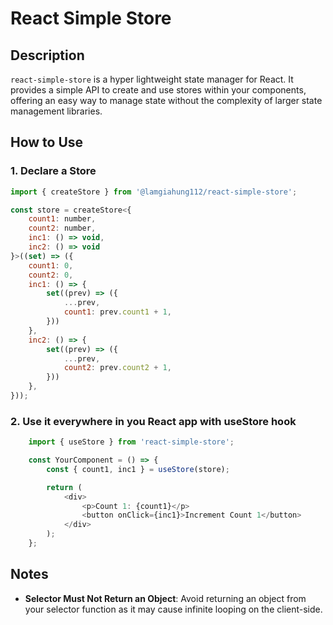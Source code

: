 # React Simple Store

## Description

`react-simple-store` is a hyper lightweight state manager for React. It provides a simple API to create and use stores within your components, offering an easy way to manage state without the complexity of larger state management libraries.

## How to Use

### 1. Declare a Store

```javascript
import { createStore } from '@lamgiahung112/react-simple-store';

const store = createStore<{
    count1: number,
    count2: number,
    inc1: () => void,
    inc2: () => void
}>((set) => ({
    count1: 0,
    count2: 0,
    inc1: () => {
        set((prev) => ({
            ...prev,
            count1: prev.count1 + 1,
        }))
    },
    inc2: () => {
        set((prev) => ({
            ...prev,
            count2: prev.count2 + 1,
        }))
    },
}));
```

### 2. Use it everywhere in you React app with useStore hook
```javascript
    import { useStore } from 'react-simple-store';

    const YourComponent = () => {
        const { count1, inc1 } = useStore(store);

        return (
            <div>
                <p>Count 1: {count1}</p>
                <button onClick={inc1}>Increment Count 1</button>
            </div>
        );
    };
```

## Notes

- **Selector Must Not Return an Object**: Avoid returning an object from your selector function as it may cause infinite looping on the client-side.